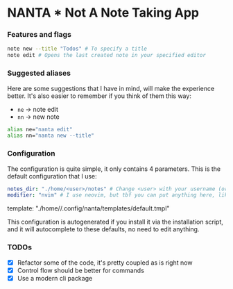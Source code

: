 # NANTA * Not A Note Taking App

### Features and flags

```bash
note new --title "Todos" # To specify a title
note edit # Opens the last created note in your specified editor
```

### Suggested aliases

Here are some suggestions that I have in mind, will make the experience better. It's also easier to remember if you think of them this way:


- `ne` -> note edit
- `nn` -> new note



```bash
alias ne="nanta edit"
alias nn="nanta new --title"
```

### Configuration

The configuration is quite simple, it only contains 4 parameters. This is the default configuration that I use:

```yaml
notes_dir: "./home/<user>/notes" # Change <user> with your username (or output of echo $USER)
modifier: "nvim" # I use neovim, but tbf you can put anything here, like <code> for vscode
```
template: "./home/<user>/.config/nanta/templates/default.tmpl"

This configuration is autogenerated if you install it via the installation script, and it will autocomplete to these defaults, no need to edit anything.


### TODOs

- [x] Refactor some of the code, it's pretty coupled as is right now
- [x] Control flow should be better for commands
- [x] Use a modern cli package
